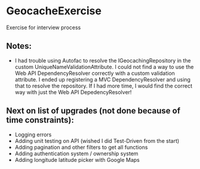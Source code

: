 # GeocacheExercise

Exercise for interview process

## Notes:
- I had trouble using Autofac to resolve the IGeocachingRepository in the custom UniqueNameValidationAttribute.  I could not find a way to use the Web API DependencyResolver correctly with a custom validation attribute.  I ended up registering a MVC DependencyResolver and using that to resolve the repository.  If I had more time, I would find the correct way with just the Web API DepedencyResolver!

## Next on list of upgrades (not done because of time constraints):
- Logging errors
- Adding unit testing on API (wished I did Test-Driven from the start)
- Adding pagination and other filters to get all functions
- Adding authentication system / ownership system
- Adding longitude latitude picker with Google Maps
